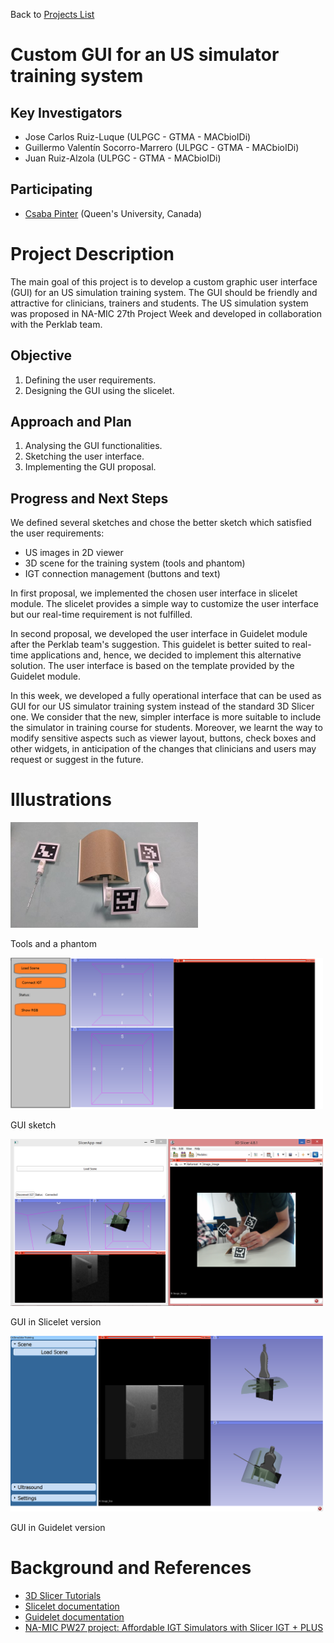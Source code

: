 Back to [Projects List](../../README.md#ProjectsList)

# Custom GUI for an US simulator training system

## Key Investigators

- Jose Carlos Ruiz-Luque (ULPGC - GTMA - MACbioIDi)
- Guillermo Valentín Socorro-Marrero (ULPGC - GTMA - MACbioIDi)
- Juan Ruiz-Alzola (ULPGC - GTMA - MACbioIDi)

## Participating

- [Csaba Pinter](http://perk.cs.queensu.ca/users/pinter) (Queen's University, Canada)

# Project Description

The main goal of this project is to develop a custom graphic user interface (GUI) for an US simulation training system. The GUI should be friendly and attractive for clinicians, trainers and students. The US simulation system was proposed in NA-MIC 27th Project Week and developed in collaboration with the Perklab team.

## Objective

1. Defining the user requirements.
2. Designing the GUI using the slicelet.

## Approach and Plan

1. Analysing the GUI functionalities.
2. Sketching the user interface.
3. Implementing the GUI proposal.

## Progress and Next Steps

We defined several sketches and chose the better sketch which satisfied the user requirements:
   - US images in 2D viewer
   - 3D scene for the training system (tools and phantom)
   - IGT connection management (buttons and text) 

In first proposal, we implemented the chosen user interface in slicelet module. The slicelet provides a simple way to customize the user interface but our real-time requirement is not fulfilled.    

In second proposal, we developed the user interface in Guidelet module after the Perklab team's suggestion. This guidelet is better suited to real-time applications and, hence, we decided to implement this alternative solution. The user interface is based on the template provided by the Guidelet module.  

In this week, we developed a fully operational interface that can be used as GUI for our US simulator training system instead of the standard 3D Slicer one. We consider that the new, simpler interface is more suitable to include the simulator in training course for students.  Moreover, we learnt the way to modify sensitive aspects such as viewer layout, buttons, check boxes and other widgets, in anticipation of the changes that clinicians and users may request or suggest in the future.


<!--Describe progress and next steps in a few bullet points as you are making progress.-->

# Illustrations

<!--Add pictures and links to videos that demonstrate what has been accomplished.-->

<img src="Instrumentosandphatom.jpg" width="300" >
<!-- ![Tools and a phantom](Instrumentosandphatom.jpg = 50x50) -->

Tools and a phantom

<!-- ![GUI sketch](SketchGUI.png = 50x50) -->

<img src="SketchGUI.png" width="500" >

GUI sketch

<img src="Slicelet.png" width="500" >

GUI in Slicelet version

<img src="Guidelet.png" width="500" >

GUI in Guidelet version

  

<!--![Description of picture](Example2.jpg)-->

<!--![Some more images](Example2.jpg)-->

# Background and References

- [3D Slicer Tutorials](http://www.slicer.org/wiki/Documentation/4.8/Training)
- [Slicelet documentation](https://www.slicer.org/wiki/Documentation/Nightly/Developers/Slicelets)
- [Guidelet documentation](http://www.slicerigt.org/wp/developer-tutorial/)
- [NA-MIC PW27 project: Affordable IGT Simulators with Slicer IGT + PLUS](https://projectweek.na-mic.org/PW27_2018_Boston/Projects/AffordableIGTSimulatorsWithSlicerIGTAndPLUS/)
